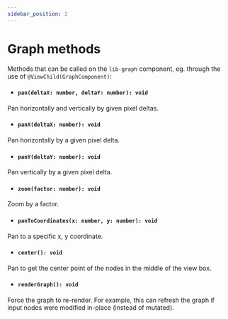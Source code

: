 ```yaml
---
sidebar_position: 2
---
```


# Graph methods

Methods that can be called on the `lib-graph` component, eg. through the use of `@ViewChild(GraphComponent)`:

- #### `pan(deltaX: number, deltaY: number): void`

Pan horizontally and vertically by given pixel deltas.

- #### `panX(deltaX: number): void`

Pan horizontally by a given pixel delta.

- #### `panY(deltaY: number): void`

Pan vertically by a given pixel delta.

- #### `zoom(factor: number): void`

Zoom by a factor.

- #### `panToCoordinates(x: number, y: number): void`

Pan to a specific x, y coordinate.

- #### `center(): void`

Pan to get the center point of the nodes in the middle of the view box.

- #### `renderGraph(): void`

Force the graph to re-render. For example, this can refresh the graph if input nodes were modified in-place (instead of mutated).
